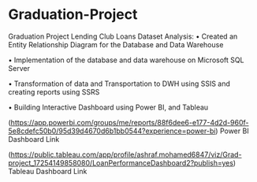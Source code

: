 # Graduation-Project
Graduation Project Lending Club Loans Dataset Analysis:
•	Created an Entity Relationship Diagram for the Database and Data Warehouse

•	Implementation of the database and data warehouse on Microsoft SQL Server

•	Transformation of data and Transportation to DWH using SSIS and creating reports using SSRS

•	Building Interactive Dashboard using Power BI, and Tableau

(https://app.powerbi.com/groups/me/reports/88f6dee6-e177-4d2d-960f-5e8cdefc50b0/95d39d4670d6b1bb0544?experience=power-bi) Power BI Dashboard Link

(https://public.tableau.com/app/profile/ashraf.mohamed6847/viz/Grad-project_17254149858080/LoanPerformanceDashboard2?publish=yes) Tableau Dashboard Link
